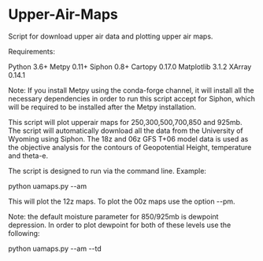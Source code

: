 # Upper-Air-Maps
Script for download upper air data and plotting upper air maps.

Requirements:

Python 3.6+
Metpy 0.11+
Siphon 0.8+
Cartopy 0.17.0
Matplotlib 3.1.2
XArray 0.14.1

Note: If you install Metpy using the conda-forge channel, it will install all the necessary dependencies in order to run this script accept for Siphon, which will be required to be installed after the Metpy installation. 

This script will plot upperair maps for 250,300,500,700,850 and 925mb. The script will automatically download all the data from the University of Wyoming using Siphon. The 18z and 06z GFS T+06 model data is used as the objective analysis for the contours of Geopotential Height, temperature and theta-e. 

The script is designed to run via the command line. Example:

python uamaps.py --am 

This will plot the 12z maps. To plot the 00z maps use the option --pm. 

Note: the default moisture parameter for 850/925mb is dewpoint depression. In order to plot dewpoint for both of these levels use the following:

python uamaps.py --am --td


